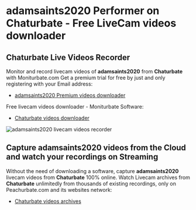 # adamsaints2020 Performer on Chaturbate - Free LiveCam videos downloader

## Chaturbate Live Videos Recorder

Monitor and record livecam videos of **adamsaints2020** from **Chaturbate** with Moniturbate.com
Get a premium trial for free by just and only registering with your Email address:
* [adamsaints2020 Premium videos downloader](https://moniturbate.com/request-demo-licence-key.html)

Free livecam videos downloader - Moniturbate Software:
* [Chaturbate videos downloader](https://moniturbate.com/moniturbate-download-software.html)

![adamsaints2020 livecam videos recorder](https://peachurnet.com/templates/moniturbate-software.png)


## Capture adamsaints2020 videos from the Cloud and watch your recordings on Streaming

Without the need of downloading a software, capture **adamsaints2020** livecam videos from **Chaturbate** 100% online.
Watch Livecam archives from **Chaturbate** unlimitedly from thousands of existing recordings, only on Peachurbate.com and its websites network:
* [Chaturbate videos archives](https://peachurnet.com/)